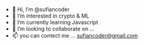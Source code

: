 - 👋 Hi, I’m @sufiancoder
- 👀 I’m interested in crypto & ML
- 🌱 I’m currently learning Javascript
- 💞️ I’m looking to collaborate on ...
- 📫 you can contect me ... sufiancoder@gmail.com

<!---
sufiancoder/sufiancoder is a ✨ special ✨ repository because its `README.md` (this file) appears on your GitHub profile.
You can click the Preview link to take a look at your changes.
--->
